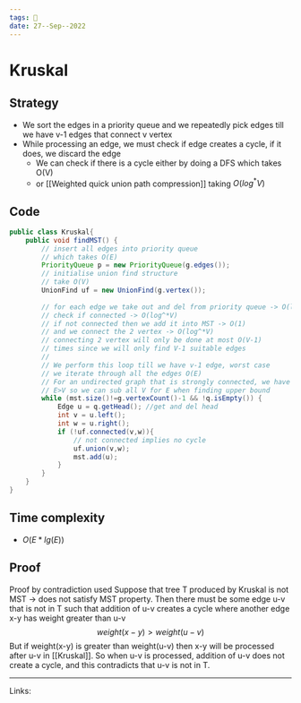 ```yaml
---
tags: 🌱
date: 27--Sep--2022
---
```


# Kruskal

## Strategy

- We sort the edges in a priority queue and we repeatedly pick edges till we have v-1 edges that connect v vertex
- While processing an edge, we must check if edge creates a cycle, if it does, we discard the edge
    - We can check if there is a cycle either by doing a DFS which takes O(V)
    - or [[Weighted quick union path compression]] taking $O(log^*V)$

## Code
```java
public class Kruskal{
    public void findMST() {
        // insert all edges into priority queue
        // which takes O(E)
        PriorityQueue p = new PriorityQueue(g.edges());
        // initialise union find structure
        // take O(V)
        UnionFind uf = new UnionFind(g.vertex());
        
        // for each edge we take out and del from priority queue -> O(lgE)
        // check if connected -> O(log^*V)
        // if not connected then we add it into MST -> O(1)
        // and we connect the 2 vertex -> O(log^*V)
        // connecting 2 vertex will only be done at most O(V-1)
        // times since we will only find V-1 suitable edges
        //
        // We perform this loop till we have v-1 edge, worst case
        // we iterate through all the edges O(E)
        // For an undirected graph that is strongly connected, we have
        // E>V so we can sub all V for E when finding upper bound
        while (mst.size()!=g.vertexCount()-1 && !q.isEmpty()) {
            Edge u = q.getHead(); //get and del head
            int v = u.left();
            int w = u.right();
            if (!uf.connected(v,w)){
                // not connected implies no cycle
                uf.union(v,w);
                mst.add(u);
            }
        }
    }
}
```

## Time complexity
- $O(E * lg(E))$
## Proof
Proof by contradiction used
Suppose that tree T produced by Kruskal is not MST → does not satisfy MST property. Then there must be some edge u-v that is not in T such that addition of u-v creates a cycle where another edge x-y has weight greater than u-v
$$weight(x-y)>weight(u-v)$$
But if weight(x-y) is greater than weight(u-v) then x-y will be processed after u-v in [[Kruskal]]. So when u-v is processed, addition of u-v does not create a cycle, and this contradicts that u-v is not in T.


---
Links: 